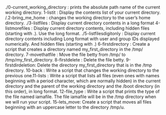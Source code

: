 ./0-current_working_directory : prints the absolute path name of the current working directory.
1-listit : Display the contents list of your current directory.
/.2-bring_me_home : changes the working directory to the user’s home directory.
./3-listfiles : Display current directory contents in a long format
4-listmorefiles : Display current directory contents, including hidden files (starting with .). Use the long format.
./5-listfilesdigitonly : Display current directory contents including Long format with user and group IDs displayed numerically. And hidden files (starting with .)
6-firstdirectory : Create a script that creates a directory named my_first_directory in the /tmp/ directory.
7-movethatfile : Move the file betty from /tmp/ to /tmp/my_first_directory.
8-firstdelete : Delete the file betty.
9-firstdirdeletion: Delete the directory my_first_directory that is in the /tmp directory.
10-back : Write a script that changes the working directory to the previous one.11-lists : Write a script that lists all files (even ones with names beginning with a period character, which are normally hidden) in the current directory and the parent of the working directory and the /boot directory (in this order), in long format.
12-file_type : Write a script that prints the type of the file named iamafile. The file iamafile will be in the /tmp directory when we will run your script.
15-lets_move: Create a script that moves all files beginning with an uppercase letter to the directory /tmp/u.
